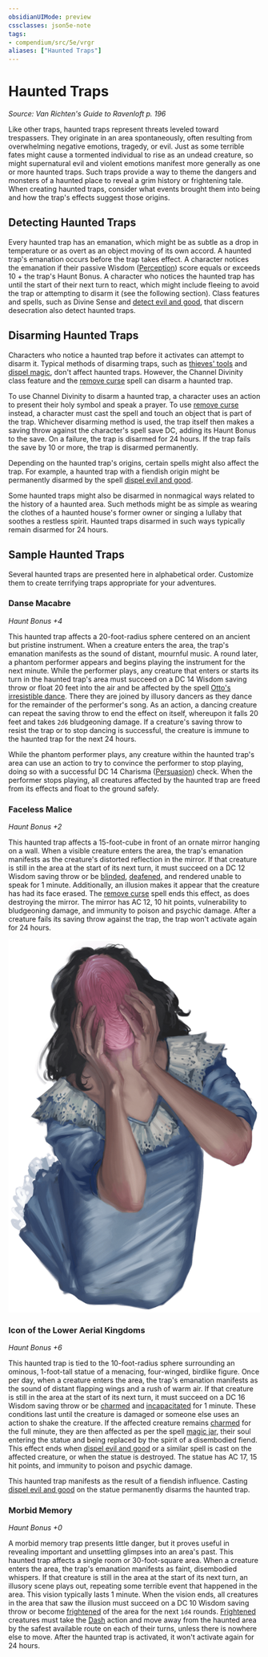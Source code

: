 ```yaml
---
obsidianUIMode: preview
cssclasses: json5e-note
tags:
- compendium/src/5e/vrgr
aliases: ["Haunted Traps"]
---
```

# Haunted Traps
*Source: Van Richten's Guide to Ravenloft p. 196* 

Like other traps, haunted traps represent threats leveled toward trespassers. They originate in an area spontaneously, often resulting from overwhelming negative emotions, tragedy, or evil. Just as some terrible fates might cause a tormented individual to rise as an undead creature, so might supernatural evil and violent emotions manifest more generally as one or more haunted traps. Such traps provide a way to theme the dangers and monsters of a haunted place to reveal a grim history or frightening tale. When creating haunted traps, consider what events brought them into being and how the trap's effects suggest those origins.

## Detecting Haunted Traps

Every haunted trap has an emanation, which might be as subtle as a drop in temperature or as overt as an object moving of its own accord. A haunted trap's emanation occurs before the trap takes effect. A character notices the emanation if their passive Wisdom ([Perception](../skills.md##Perception)) score equals or exceeds 10 + the trap's Haunt Bonus. A character who notices the haunted trap has until the start of their next turn to react, which might include fleeing to avoid the trap or attempting to disarm it (see the following section). Class features and spells, such as Divine Sense and [detect evil and good](../../../z_compendium/spells/detect-evil-and-good.md#), that discern desecration also detect haunted traps.

## Disarming Haunted Traps

Characters who notice a haunted trap before it activates can attempt to disarm it. Typical methods of disarming traps, such as [thieves' tools](thieves-tools.md#) and [dispel magic](../../../z_compendium/spells/dispel-magic.md#), don't affect haunted traps. However, the Channel Divinity class feature and the [remove curse](../../../z_compendium/spells/remove-curse.md#) spell can disarm a haunted trap.

To use Channel Divinity to disarm a haunted trap, a character uses an action to present their holy symbol and speak a prayer. To use [remove curse](../../../z_compendium/spells/remove-curse.md#.md#) instead, a character must cast the spell and touch an object that is part of the trap. Whichever disarming method is used, the trap itself then makes a saving throw against the character's spell save DC, adding its Haunt Bonus to the save. On a failure, the trap is disarmed for 24 hours. If the trap fails the save by 10 or more, the trap is disarmed permanently.

Depending on the haunted trap's origins, certain spells might also affect the trap. For example, a haunted trap with a fiendish origin might be permanently disarmed by the spell [dispel evil and good](../../../z_compendium/spells/dispel-evil-and-good.md#).

Some haunted traps might also be disarmed in nonmagical ways related to the history of a haunted area. Such methods might be as simple as wearing the clothes of a haunted house's former owner or singing a lullaby that soothes a restless spirit. Haunted traps disarmed in such ways typically remain disarmed for 24 hours.

## Sample Haunted Traps

Several haunted traps are presented here in alphabetical order. Customize them to create terrifying traps appropriate for your adventures.

### Danse Macabre

*Haunt Bonus +4*

This haunted trap affects a 20-foot-radius sphere centered on an ancient but pristine instrument. When a creature enters the area, the trap's emanation manifests as the sound of distant, mournful music. A round later, a phantom performer appears and begins playing the instrument for the next minute. While the performer plays, any creature that enters or starts its turn in the haunted trap's area must succeed on a DC 14 Wisdom saving throw or float 20 feet into the air and be affected by the spell [Otto's irresistible dance](../../../z_compendium/spells/ottos-irresistible-dance.md#). There they are joined by illusory dancers as they dance for the remainder of the performer's song. As an action, a dancing creature can repeat the saving throw to end the effect on itself, whereupon it falls 20 feet and takes `2d6` bludgeoning damage. If a creature's saving throw to resist the trap or to stop dancing is successful, the creature is immune to the haunted trap for the next 24 hours.

While the phantom performer plays, any creature within the haunted trap's area can use an action to try to convince the performer to stop playing, doing so with a successful DC 14 Charisma ([Persuasion](../skills.md##Persuasion)) check. When the performer stops playing, all creatures affected by the haunted trap are freed from its effects and float to the ground safely.

### Faceless Malice

*Haunt Bonus +2*

This haunted trap affects a 15-foot-cube in front of an ornate mirror hanging on a wall. When a visible creature enters the area, the trap's emanation manifests as the creature's distorted reflection in the mirror. If that creature is still in the area at the start of its next turn, it must succeed on a DC 12 Wisdom saving throw or be [blinded](../conditions.md##blinded), [deafened](../conditions.md##deafened), and rendered unable to speak for 1 minute. Additionally, an illusion makes it appear that the creature has had its face erased. The [remove curse](../../../z_compendium/spells/remove-curse.md#.md#.md#) spell ends this effect, as does destroying the mirror. The mirror has AC 12, 10 hit points, vulnerability to bludgeoning damage, and immunity to poison and psychic damage. After a creature fails its saving throw against the trap, the trap won't activate again for 24 hours.

![The faceless malice haunted trap claims a victim](../../../assets/img/vrgr-110-04-006-faceless-malice.png)

### Icon of the Lower Aerial Kingdoms

*Haunt Bonus +6*

This haunted trap is tied to the 10-foot-radius sphere surrounding an ominous, 1-foot-tall statue of a menacing, four-winged, birdlike figure. Once per day, when a creature enters the area, the trap's emanation manifests as the sound of distant flapping wings and a rush of warm air. If that creature is still in the area at the start of its next turn, it must succeed on a DC 16 Wisdom saving throw or be [charmed](../conditions.md##charmed) and [incapacitated](../conditions.md##incapacitated) for 1 minute. These conditions last until the creature is damaged or someone else uses an action to shake the creature. If the affected creature remains [charmed](../conditions.md##charmed) for the full minute, they are then affected as per the spell [magic jar](../../../z_compendium/spells/magic-jar.md#), their soul entering the statue and being replaced by the spirit of a disembodied fiend. This effect ends when [dispel evil and good](../../../z_compendium/spells/dispel-evil-and-good.md#.md#) or a similar spell is cast on the affected creature, or when the statue is destroyed. The statue has AC 17, 15 hit points, and immunity to poison and psychic damage.

This haunted trap manifests as the result of a fiendish influence. Casting [dispel evil and good](../../../z_compendium/spells/dispel-evil-and-good.md#.md#.md#) on the statue permanently disarms the haunted trap.

### Morbid Memory

*Haunt Bonus +0*

A morbid memory trap presents little danger, but it proves useful in revealing important and unsettling glimpses into an area's past. This haunted trap affects a single room or 30-foot-square area. When a creature enters the area, the trap's emanation manifests as faint, disembodied whispers. If that creature is still in the area at the start of its next turn, an illusory scene plays out, repeating some terrible event that happened in the area. This vision typically lasts 1 minute. When the vision ends, all creatures in the area that saw the illusion must succeed on a DC 10 Wisdom saving throw or become [frightened](../conditions.md##frightened) of the area for the next `1d4` rounds. [Frightened](../conditions.md##Frightened) creatures must take the [Dash](../actions.md##Dash) action and move away from the haunted area by the safest available route on each of their turns, unless there is nowhere else to move. After the haunted trap is activated, it won't activate again for 24 hours.